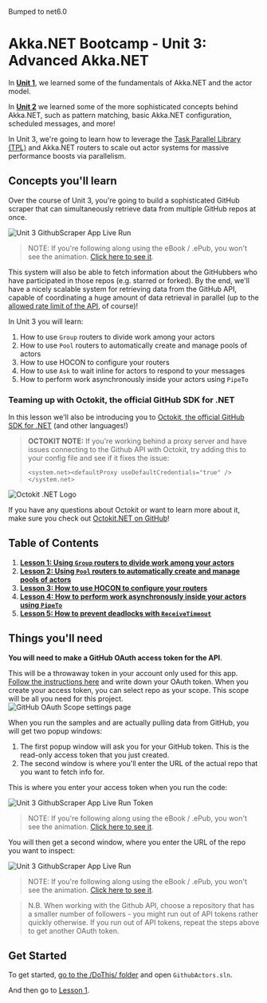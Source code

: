 Bumped to net6.0

# Akka.NET Bootcamp - Unit 3: Advanced Akka.NET

In **[Unit 1](../Unit-1/README.md)**, we learned some of the fundamentals of Akka.NET and the actor model.

In **[Unit 2](../Unit-2/README.md)** we learned some of the more sophisticated concepts behind Akka.NET, such as pattern matching, basic Akka.NET configuration, scheduled messages, and more!

In Unit 3, we're going to learn how to leverage the [Task Parallel Library (TPL)](https://msdn.microsoft.com/en-us/library/dd537609.aspx) and Akka.NET routers to scale out actor systems for massive performance boosts via parallelism.

## Concepts you'll learn
Over the course of Unit 3, you're going to build a sophisticated GitHub scraper that can simultaneously retrieve data from multiple GitHub repos at once.

![Unit 3 GithubScraper App Live Run](lesson5/images/lesson5-live-run.gif)
> NOTE: If you're following along using the eBook / .ePub, you won't see the animation. [Click here to see it](https://github.com/petabridge/akka-bootcamp/raw/master/src/Unit-3/lesson5/images/lesson5-live-run.gif).


This system will also be able to fetch information about the GitHubbers who have participated in those repos (e.g. starred or forked). By the end, we'll have a nicely scalable system for retrieving data from the GitHub API, capable of coordinating a huge amount of data retrieval in parallel (up to the [allowed rate limit of the API](https://developer.github.com/v3/rate_limit/), of course)!

In Unit 3 you will learn:

1. How to use `Group` routers to divide work among your actors
2. How to use `Pool` routers to automatically create and manage pools of actors
3. How to use HOCON to configure your routers
4. How to use `Ask` to wait inline for actors to respond to your messages
5. How to perform work asynchronously inside your actors using `PipeTo`

### Teaming up with Octokit, the official GitHub SDK for .NET
In this lesson we'll also be introducing you to [Octokit, the official GitHub SDK for .NET](http://octokit.github.io/) (and other languages!)

> **OCTOKIT NOTE:** If you're working behind a proxy server and have issues connecting to the Github API with Octokit, try adding this to your config file and see if it fixes the issue:
>
>  `<system.net><defaultProxy useDefaultCredentials="true" /></system.net>`

![Octokit .NET Logo](../../images/gundam-dotnet.png)

If you have any questions about Octokit or want to learn more about it, make sure you check out [Octokit.NET on GitHub](https://github.com/octokit/octokit.net)!

## Table of Contents

1. **[Lesson 1:  Using `Group` routers to divide work among your actors](lesson1/README.md)**
2. **[Lesson 2: Using `Pool` routers to automatically create and manage pools of actors](lesson2/README.md)**
3. **[Lesson 3: How to use HOCON to configure your routers](lesson3/README.md)**
4. **[Lesson 4: How to perform work asynchronously inside your actors using `PipeTo`](lesson4/README.md)**
5. **[Lesson 5: How to prevent deadlocks with `ReceiveTimeout`](lesson5/README.md)**

## Things you'll need
**You will need to make a GitHub OAuth access token for the API**.

This will be a throwaway token in your account only used for this app. [Follow the instructions here](https://help.github.com/articles/creating-an-access-token-for-command-line-use/) and write down your OAuth token. When you create your access token, you can select repo as your scope. This scope will be all you need for this project.  
![GitHub OAuth Scope settings page](../../images/OAuth_Scope.png)

When you run the samples and are actually pulling data from GitHub, you will get two popup windows:
1. The first popup window will ask you for your GitHub token. This is the read-only access token that you just created.
2. The second window is where you'll enter the URL of the actual repo that you want to fetch info for.

This is where you enter your access token when you run the code:

![Unit 3 GithubScraper App Live Run Token](lesson5/images/enter-access-token.gif)
> NOTE: If you're following along using the eBook / .ePub, you won't see the animation. [Click here to see it](https://github.com/petabridge/akka-bootcamp/raw/master/src/Unit-3/lesson5/images/enter-access-token.gif).
> 
You will then get a second window, where you enter the URL of the repo you want to inspect:

![Unit 3 GithubScraper App Live Run](lesson5/images/lesson5-live-run.gif)
> NOTE: If you're following along using the eBook / .ePub, you won't see the animation. [Click here to see it](https://github.com/petabridge/akka-bootcamp/raw/master/src/Unit-3/lesson5/images/lesson5-live-run.gif).

> N.B. When working with the Github API, choose a repository that has a smaller number of followers - you might run out of API tokens rather quickly otherwise. If you run out of API tokens, repeat the steps above to get another OAuth token.

## Get Started
To get started, [go to the /DoThis/ folder](DoThis/) and open `GithubActors.sln`.

And then go to [Lesson 1](lesson1/README.md).